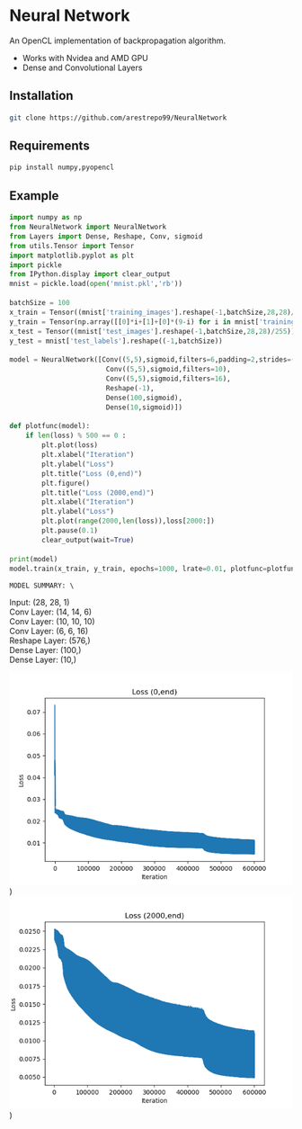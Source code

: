 # Neural Network
An OpenCL implementation of backpropagation algorithm. 

- Works with Nvidea and AMD GPU
- Dense and Convolutional Layers

## Installation

```sh
git clone https://github.com/arestrepo99/NeuralNetwork
```

## Requirements

```sh
pip install numpy,pyopencl
```

## Example

```python
import numpy as np
from NeuralNetwork import NeuralNetwork
from Layers import Dense, Reshape, Conv, sigmoid
from utils.Tensor import Tensor
import matplotlib.pyplot as plt
import pickle
from IPython.display import clear_output
mnist = pickle.load(open('mnist.pkl','rb'))

batchSize = 100
x_train = Tensor((mnist['training_images'].reshape(-1,batchSize,28,28)/255))
y_train = Tensor(np.array([[0]*i+[1]+[0]*(9-i) for i in mnist['training_labels']]).reshape((-1,batchSize,10)))
x_test = Tensor((mnist['test_images'].reshape(-1,batchSize,28,28)/255))
y_test = mnist['test_labels'].reshape((-1,batchSize))

model = NeuralNetwork([Conv((5,5),sigmoid,filters=6,padding=2,strides=(2,2),inputShape=(28,28,1)),
                        Conv((5,5),sigmoid,filters=10),
                        Conv((5,5),sigmoid,filters=16),
                        Reshape(-1), 
                        Dense(100,sigmoid),
                        Dense(10,sigmoid)])

def plotfunc(model):
    if len(loss) % 500 == 0 :
        plt.plot(loss)
        plt.xlabel("Iteration")
        plt.ylabel("Loss")
        plt.title("Loss (0,end)")
        plt.figure()
        plt.title("Loss (2000,end)")
        plt.xlabel("Iteration")
        plt.ylabel("Loss")
        plt.plot(range(2000,len(loss)),loss[2000:])
        plt.pause(0.1)
        clear_output(wait=True)
 
print(model)
model.train(x_train, y_train, epochs=1000, lrate=0.01, plotfunc=plotfunc)
```

    MODEL SUMMARY: \
Input: 		 (28, 28, 1)\
Conv Layer: 		(14, 14, 6)\
Conv Layer: 		(10, 10, 10)\
Conv Layer: 		(6, 6, 16)\
Reshape Layer: 		(576,)\
Dense Layer: 		(100,)\
Dense Layer: 		(10,)

![alt text](utils/fig/fig1.png))
![alt text](utils/fig/fig2.png))
